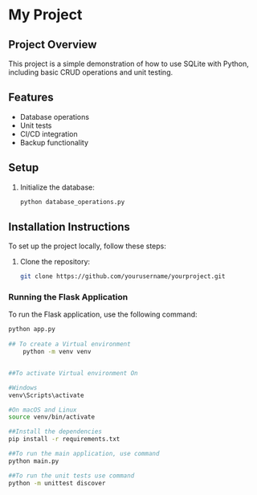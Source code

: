 # My Project

## Project Overview
This project is a simple demonstration of how to use SQLite with Python, including basic CRUD operations and unit testing.

## Features
- Database operations
- Unit tests
- CI/CD integration
- Backup functionality

## Setup
1. Initialize the database:
   ```bash
   python database_operations.py

## Installation Instructions
To set up the project locally, follow these steps:

1. Clone the repository:
   ```sh
   git clone https://github.com/yourusername/yourproject.git
   
### Running the Flask Application
To run the Flask application, use the following command:
```sh
python app.py
   
## To create a Virtual environment
    python -m venv venv


##To activate Virtual environment On

#Windows
venv\Scripts\activate

#On macOS and Linux
source venv/bin/activate

##Install the dependencies
pip install -r requirements.txt

##To run the main application, use command
python main.py

##To run the unit tests use command
python -m unittest discover
